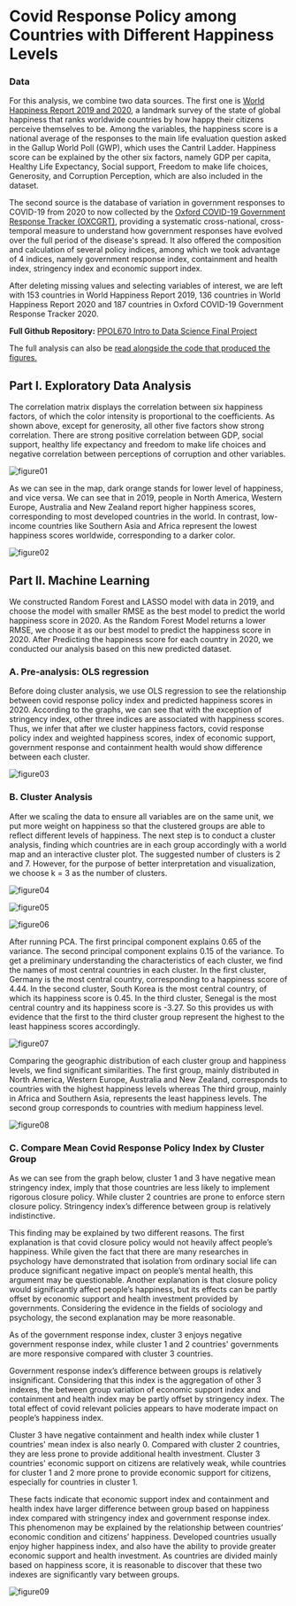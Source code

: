 # Covid Response Policy among Countries with Different Happiness Levels

### Data

For this analysis, we combine two data sources. The first one is [World Happiness Report 2019 and 2020](https://worldhappiness.report/), a landmark survey of the state of global happiness that ranks worldwide countries by how happy their citizens perceive themselves to be. Among the variables, the happiness score is a national average of the responses to the main life evaluation question asked in the Gallup World Poll (GWP), which uses the Cantril Ladder. Happiness score can be explained by the other six factors, namely  GDP per capita, Healthy Life Expectancy, Social support, Freedom to make life choices, Generosity, and Corruption Perception, which are also included in the dataset.

The second source is the database of variation in government responses to COVID-19 from 2020 to now collected by the [Oxford COVID-19 Government Response Tracker (OXCGRT)](https://www.bsg.ox.ac.uk/research/research-projects/covid-19-government-response-tracker), providing a systematic cross-national, cross-temporal measure to understand how government responses have evolved over the full period of the disease's spread. It also offered the composition and calculation of several policy indices, among which we took advantage of 4 indices, namely government response index, containment and health index, stringency index and economic support index.

After deleting missing values and selecting variables of interest, we are left with 153 countries in World Happiness Report 2019, 136 countries in World Happiness Report 2020 and 187 countries in Oxford COVID-19 Government Response Tracker 2020.

**Full Github Repository:** [PPOL670 Intro to Data Science Final Project](https://vladimircao.github.io/final_project/)

The full analysis can also be [read alongside the code that produced the figures.](/final-project.html)


## Part I. Exploratory Data Analysis


The correlation matrix displays the correlation between six happiness factors, of which the color intensity is proportional to the coefficients. As shown above, except for generosity, all other five factors show strong correlation. There are strong positive correlation between GDP, social support, healthy life expectancy and freedom to make life choices and negative correlation between perceptions of corruption and other variables.

![figure01](Figure_1.png)

As we can see in the map, dark orange stands for lower level of happiness, and vice versa. We can see that in 2019, people in North America, Western Europe, Australia and New Zealand report higher happiness scores, corresponding to most developed countries in the world. In contrast, low-income countries like Southern Asia and Africa represent the lowest happiness scores worldwide, corresponding to a darker color.

![figure02](Figure_2.png)



## Part II. Machine Learning

We constructed Random Forest and LASSO model with data in 2019, and choose the model with smaller RMSE as the best model to predict the world happiness score in 2020. As the Random Forest Model returns a lower RMSE, we choose it as our best model to predict the happiness score in 2020. After Predicting the happiness score for each country in 2020, we conducted our analysis based on this new predicted dataset.

### A. Pre-analysis: OLS regression 

Before doing cluster analysis, we use OLS regression to see the relationship between covid response policy index and predicted happiness scores in 2020. According to the graphs, we can see that with the exception of stringency index, other three indices
are associated with happiness scores. Thus, we infer that after we cluster happiness factors, covid response policy index and weighted happiness scores, index of economic support, government response and containment health would show difference between each cluster.

![figure03](Figure_3.png)


### B. Cluster Analysis

After we scaling the data to ensure all variables are on the same unit, we put more weight on happiness so that the clustered groups are able to reflect different levels of happiness. The next step is to conduct a cluster analysis, finding which countries are in each group accordingly with a world map and an interactive cluster plot. The suggested number of clusters is 2 and 7. However, for the purpose of better interpretation and visualization, we choose k = 3 as the number of clusters.

![figure04](Figure_4.png)

![figure05](Figure_5.png)

![figure06](Figure_6.png)


After running PCA. The first principal component explains  0.65 of the variance. The second principal component explains 0.15 of the variance. To get a preliminary understanding the characteristics of each cluster, we find the names of most central countries in each cluster. In the first cluster, Germany is the most central country, corresponding to a happiness score of 4.44. In the second cluster, South Korea is the most central country, of which its happiness score is 0.45. In the third cluster, Senegal is the most central country and its happiness score is -3.27. So this provides us with evidence that the first to the third cluster group represent the highest to the least happiness scores accordingly.

![figure07](Figure_7.png)

Comparing the geographic distribution of each cluster group and happiness levels, we find significant similarities. The first group, mainly distributed in North America, Western Europe, Australia and New Zealand, corresponds to countries with the highest happiness levels whereas The third group, mainly in Africa and Southern Asia, represents the least happiness levels. The second group corresponds to countries with medium happiness level.

![figure08](Figure_8.png)

### C. Compare Mean Covid Response Policy Index by Cluster Group

As we can see from the graph below, cluster 1 and 3 have negative mean stringency index, imply that those countries are less likely to implement rigorous closure policy. While cluster 2 countries are prone to enforce stern closure policy. Stringency index’s difference between group is relatively indistinctive. 

This finding may be explained by two different reasons. The first explanation is that covid closure policy would not heavily affect people’s happiness. While given the fact that there are many researches in psychology have demonstrated that isolation from ordinary social life can produce significant negative impact on people’s mental health, this argument may be questionable. Another explanation is that closure policy would significantly affect people’s happiness, but its effects can be partly offset by economic support and health investment provided by governments. Considering the evidence in the fields of sociology and psychology, the second explanation may be more reasonable. 

As of the government response index, cluster 3 enjoys negative government response index, while cluster 1 and 2 countries' governments are more responsive compared with cluster 3 countries.

Government response index’s difference between groups is relatively insignificant. Considering that this index is the aggregation of other 3 indexes, the between group variation of economic support index and containment and health index may be partly offset by stringency index. The total effect of covid relevant policies appears to have moderate impact on people’s happiness index. 

Cluster 3 have negative containment and health index while cluster 1 countries' mean index is also nearly 0. Compared with cluster 2 countries, they are less prone to provide additional health investment. Cluster 3 countries' economic support on citizens are relatively weak, while countries for cluster 1 and 2 more prone to provide economic support for citizens, especially for countries in cluster 1.

These facts indicate that economic support index and containment and health index have larger difference between group based on happiness index compared with stringency index and government response index. This phenomenon may be explained by the relationship between countries’ economic condition and citizens’ happiness. Developed countries usually enjoy higher happiness index, and also have the ability to provide greater economic support and health investment. As countries are divided mainly based on happiness score, it is reasonable to discover that these two indexes are significantly vary between groups. 

![figure09](Figure_9.png)




